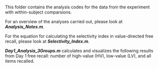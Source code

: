 This folder contains the analysis codes for the data from the experiment with within-subject comparsions.

For an overview of the analyses carried out, please look at ***Analysis_Notes.m***.

For the equation for calculating the selectivity index in value-directed free recall, please look at ***Selectivity_Index.m***.

***Day1_Analysis_3Groups.m*** calculates and visualizes the following results from Day 1 free recall: number of high-value (HV), low-value (LV), and all items recalled.

